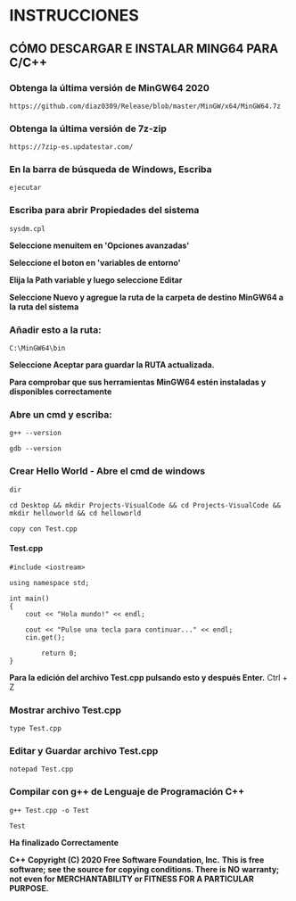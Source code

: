 # INSTRUCCIONES

## CÓMO DESCARGAR E INSTALAR MING64 PARA C/C++

### Obtenga la última versión de MinGW64 2020
```
https://github.com/diaz0309/Release/blob/master/MinGW/x64/MinGW64.7z
```

### Obtenga la última versión de 7z-zip
```
https://7zip-es.updatestar.com/
```

### En la barra de búsqueda de Windows, Escriba
```
ejecutar
```
### Escriba para abrir Propiedades del sistema
```
sysdm.cpl
```

**Seleccione menuitem en 'Opciones avanzadas'**

**Seleccione el boton en 'variables de entorno'**

**Elija la Path variable y luego seleccione Editar**

**Seleccione Nuevo y agregue la ruta de la carpeta de destino MinGW64 a la ruta del sistema**

### Añadir esto a la ruta:
```
C:\MinGW64\bin
```

**Seleccione Aceptar para guardar la RUTA actualizada.**

**Para comprobar que sus herramientas MinGW64 estén instaladas y disponibles correctamente**
### Abre un cmd y escriba:
```
g++ --version
```
```
gdb --version
```

### Crear Hello World - Abre el cmd de windows
```
dir
```
```
cd Desktop && mkdir Projects-VisualCode && cd Projects-VisualCode && mkdir helloworld && cd helloworld
```
```
copy con Test.cpp
```

#### Test.cpp

```
#include <iostream>

using namespace std;

int main()
{
	cout << "Hola mundo!" << endl;
	
	cout << "Pulse una tecla para continuar..." << endl;
	cin.get();

    	return 0;
}
```

**Para la edición del archivo Test.cpp pulsando esto y después Enter.**
Ctrl + Z

### Mostrar archivo Test.cpp
```
type Test.cpp
```

### Editar y Guardar archivo Test.cpp
```
notepad Test.cpp
```

### Compilar con g++ de Lenguaje de Programación C++
```
g++ Test.cpp -o Test
```
```
Test
```

**Ha finalizado Correctamente**


**C++**
**Copyright (C) 2020 Free Software Foundation, Inc.**
**This is free software; see the source for copying conditions.  There is NO**
**warranty; not even for MERCHANTABILITY or FITNESS FOR A PARTICULAR PURPOSE.**


